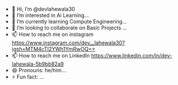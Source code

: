 - 👋 Hi, I’m @devlahewala30
- 👀 I’m interested in Ai Learning...
- 🌱 I’m currently learning Compute Engineering...
- 💞️ I’m looking to collaborate on Basic Projects ...
- 📫 How to reach me on instagram https://www.instagram.com/dev__lahewala30?igsh=MTM4cTI2YWh1YmRwOQ==
- 📫 How to reach me on LinkedIn      https://www.linkedin.com/in/dev-lahewala-5b9bb82a9
- 😄 Pronouns: he/him...
- ⚡ Fun fact: ...

<!---
devlahewala30/devlahewala30 is a ✨ special ✨ repository because its `README.md` (this file) appears on your GitHub profile.
You can click the Preview link to take a look at your changes.
--->
